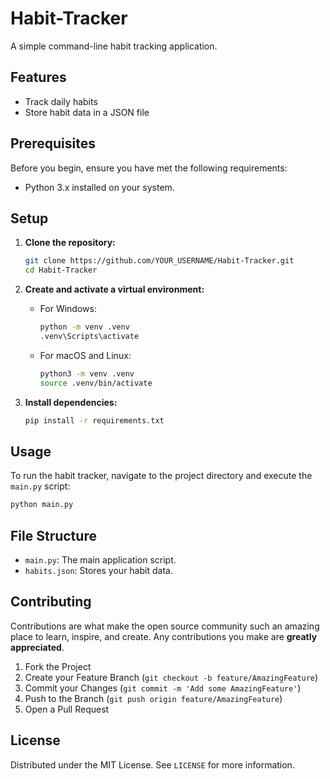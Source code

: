 # Habit-Tracker

A simple command-line habit tracking application.

## Features

- Track daily habits
- Store habit data in a JSON file

## Prerequisites

Before you begin, ensure you have met the following requirements:
- Python 3.x installed on your system.

## Setup

1.  **Clone the repository:**

    ```bash
    git clone https://github.com/YOUR_USERNAME/Habit-Tracker.git
    cd Habit-Tracker
    ```

2.  **Create and activate a virtual environment:**

    - For Windows:
        ```bash
        python -m venv .venv
        .venv\Scripts\activate
        ```

    - For macOS and Linux:
        ```bash
        python3 -m venv .venv
        source .venv/bin/activate
        ```

3.  **Install dependencies:**
    ```bash
    pip install -r requirements.txt
    ```

## Usage

To run the habit tracker, navigate to the project directory and execute the `main.py` script:

```bash
python main.py
```

## File Structure

- `main.py`: The main application script.
- `habits.json`: Stores your habit data.

## Contributing

Contributions are what make the open source community such an amazing place to learn, inspire, and create. Any contributions you make are **greatly appreciated**.

1.  Fork the Project
2.  Create your Feature Branch (`git checkout -b feature/AmazingFeature`)
3.  Commit your Changes (`git commit -m 'Add some AmazingFeature'`)
4.  Push to the Branch (`git push origin feature/AmazingFeature`)
5.  Open a Pull Request

## License

Distributed under the MIT License. See `LICENSE` for more information.
